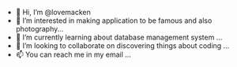 - 👋 Hi, I’m @lovemacken
- 👀 I’m interested in making  application to be famous and also photography...
- 🌱 I’m currently learning about database management system ...
- 💞️ I’m looking to collaborate on discovering things about coding ...
- 📫 You can reach me in my  email ...

<!---
lovemacken/lovemacken is a ✨ special ✨ repository because its `README.md` (this file) appears on your GitHub profile.
You can click the Preview link to take a look at your changes.
--->
